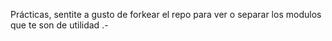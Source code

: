 Prácticas, sentite a gusto de forkear el repo para ver o separar los modulos que te son de utilidad .-